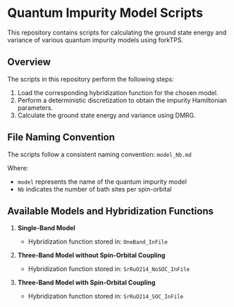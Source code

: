 # Quantum Impurity Model Scripts

This repository contains scripts for calculating the ground state energy and variance of various quantum impurity models using forkTPS. 

## Overview

The scripts in this repository perform the following steps:
1. Load the corresponding hybridization function for the chosen model.
2. Perform a deterministic discretization to obtain the impurity Hamiltonian parameters.
3. Calculate the ground state energy and variance using DMRG.

## File Naming Convention

The scripts follow a consistent naming convention: `model_Nb.md`

Where:
- `model` represents the name of the quantum impurity model
- `Nb` indicates the number of bath sites per spin-orbital

## Available Models and Hybridization Functions

1. **Single-Band Model**
   - Hybridization function stored in: `OneBand_InFile`

2. **Three-Band Model without Spin-Orbital Coupling**
   - Hybridization function stored in: `SrRuO214_NoSOC_InFile`

3. **Three-Band Model with Spin-Orbital Coupling**
   - Hybridization function stored in: `SrRuO214_SOC_InFile`